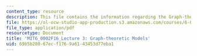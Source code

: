 ```yaml
---
content_type: resource
description: This file contains the information regarding the Graph-theoretic Models.
file: https://ol-ocw-studio-app-production.s3.amazonaws.com/courses/6-0002-introduction-to-computational-thinking-and-data-science-fall-2016/69b5b28067ecf1769a6143453d77eba1_MIT6_0002F16_lec3.pdf
file_type: application/pdf
resourcetype: Document
title: 'MIT6_0002F16_Lecture 3: Graph-theoretic Models'
uid: 69b5b280-67ec-f176-9a61-43453d77eba1
---
```


